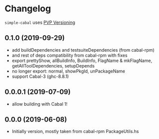 # Changelog

`simple-cabal` uses [PVP Versioning](https://pvp.haskell.org)

## 0.1.0 (2019-09-29)
- add buildDependencies and testsuiteDependencies (from cabal-rpm)
- and rest of deps compatibility from cabal-rpm with fixes
- export prettyShow, allBuildInfo, BuildInfo, FlagName & mkFlagName,
  getAllToolDependencies, setupDepends
- no longer export: normal, showPkgId, unPackageName
- support Cabal-3 (ghc-8.8.1)

## 0.0.0.1 (2019-07-09)
- allow building with Cabal 1!

## 0.0.0 (2019-06-08)
- Initially version, mostly taken from cabal-rpm PackageUtils.hs
